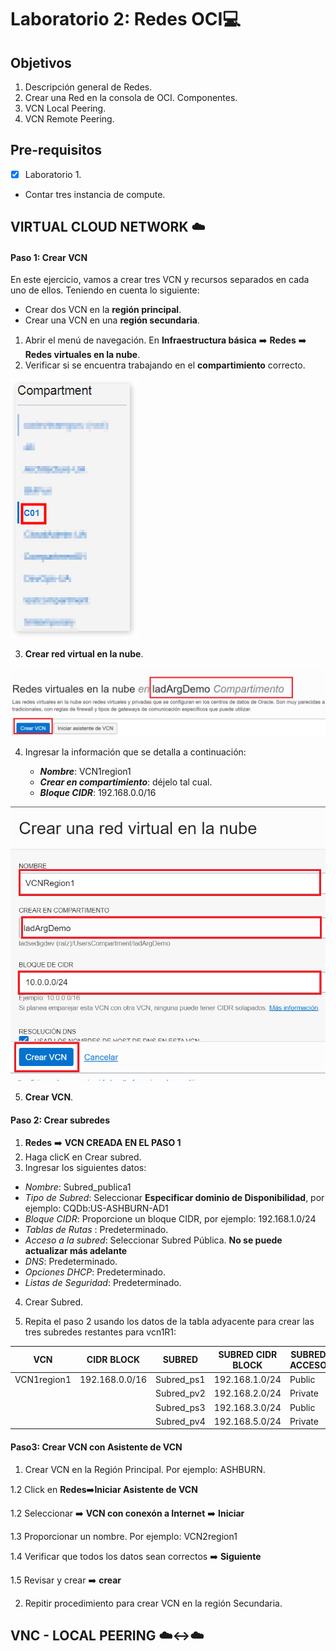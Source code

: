 # Laboratorio 2: Redes OCI:computer:

## Objetivos

1. Descripción general de Redes.
2. Crear una Red en la consola de OCI. Componentes.
3. VCN Local Peering. 
4. VCN Remote Peering.

## Pre-requisitos
- [X] Laboratorio 1.
- Contar tres instancia de compute.


## VIRTUAL CLOUD NETWORK :cloud:


#### Paso 1: Crear VCN

En este ejercicio, vamos a crear tres VCN y recursos separados en cada uno de ellos. Teniendo en cuenta lo siguiente:

- Crear dos VCN en la **región principal**.
- Crear una VCN en una **región secundaria**.

1. Abrir el menú de navegación. En **Infraestructura básica** :arrow_right: **Redes** :arrow_right: **Redes virtuales en la nube**.
2. Verificar si se encuentra trabajando en el **compartimiento** correcto.

![](./Imagenes/imagen002.png)

3. **Crear red virtual en la nube**.

![](./Imagenes/imagen003.png)

4. Ingresar la información que se detalla a continuación:

   - **_Nombre_**: VCN1region1
   - **_Crear en compartimiento_**: déjelo tal cual.
   - **_Bloque CIDR_**: 192.168.0.0/16
  
  ![](./Imagenes/imagen004.png)

5. **Crear VCN**.


#### Paso 2: Crear subredes

1. **Redes** :arrow_right: **VCN CREADA EN EL PASO 1**
2. Haga clicK en Crear subred.
3. Ingresar los siguientes datos: 

  - _Nombre_: Subred_publica1
  - _Tipo de Subred_: Seleccionar **Especificar dominio de Disponibilidad**, por ejemplo: CQDb:US-ASHBURN-AD1
  - _Bloque CIDR_: Proporcione un bloque CIDR, por ejemplo: 192.168.1.0/24
  - _Tablas de Rutas_ : Predeterminado.
  - _Acceso a la subred_: Seleccionar Subred Pública. **No se puede actualizar más adelante**
  - _DNS_: Predeterminado. 
  - _Opciones DHCP_: Predeterminado. 
  - _Listas de Seguridad_: Predeterminado. 
 
4. Crear Subred. 

5. Repita el paso 2  usando los datos de la tabla adyacente para crear las tres subredes restantes para vcn1R1:

| VCN | CIDR BLOCK | SUBRED | SUBRED CIDR BLOCK | SUBRED ACCESO | AD |
|----|--------------|-------|-------------------|---------------|----|
|VCN1region1 | 192.168.0.0/16 | Subred_ps1|192.168.1.0/24| Public | AD1|
|             |                | Subred_pv2| 192.168.2.0/24|Private | AD2|
|              |               | Subred_ps3| 192.168.3.0/24|Public | AD3|
|              |               | Subred_pv4 | 192.168.5.0/24 |Private | AD3|


#### Paso3: Crear VCN con Asistente de VCN

1.   Crear VCN en la Región Principal. Por ejemplo: ASHBURN.

1.2  Click en **Redes**:arrow_right:**Iniciar Asistente de VCN**

1.2  Seleccionar :arrow_right: **VCN con  conexón a Internet** :arrow_right: **Iniciar**

1.3  Proporcionar un nombre. Por ejemplo: VCN2region1

1.4  Verificar que todos los datos sean correctos :arrow_right: **Siguiente**

1.5  Revisar y crear :arrow_right: **crear**

2.   Repitir procedimiento para crear VCN en la región Secundaria.



## VNC - LOCAL PEERING :cloud::left_right_arrow::cloud:



